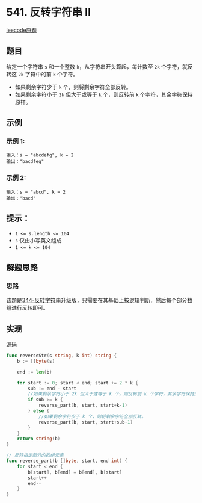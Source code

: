 # 541. 反转字符串 II

[leecode原题](https://leetcode.cn/problems/reverse-string-ii/)

## 题目
给定一个字符串 `s` 和一个整数 `k`，从字符串开头算起，每计数至 `2k` 个字符，就反转这 `2k` 字符中的前 `k` 个字符。

- 如果剩余字符少于 `k` 个，则将剩余字符全部反转。
- 如果剩余字符小于 `2k` 但大于或等于 `k` 个，则反转前 `k` 个字符，其余字符保持原样。

## 示例

### 示例 1:

```text
输入：s = "abcdefg", k = 2
输出："bacdfeg"
```

### 示例 2:

```text
输入：s = "abcd", k = 2
输出："bacd"
```

## 提示：
- `1 <= s.length <= 104`
- `s` 仅由小写英文组成
- `1 <= k <= 104`

## 解题思路

### 思路

该题是[344-反转字符串](344-反转字符串.md)升级版，只需要在其基础上按逻辑判断，然后每个部分数组进行反转即可。

## 实现

[源码](./code/541-reverse-string-ii/main.go)
```go
func reverseStr(s string, k int) string {
	b := []byte(s)

	end := len(b)

	for start := 0; start < end; start += 2 * k {
		sub := end - start
		//如果剩余字符小于 2k 但大于或等于 k 个，则反转前 k 个字符，其余字符保持原样
		if sub >= k {
			reverse_part(b, start, start+k-1)
		} else {
			//如果剩余字符少于 k 个，则将剩余字符全部反转。
			reverse_part(b, start, start+sub-1)
		}
	}
	return string(b)
}

// 反转指定部分的数组元素
func reverse_part(b []byte, start, end int) {
	for start < end {
		b[start], b[end] = b[end], b[start]
		start++
		end--
	}
}
```
